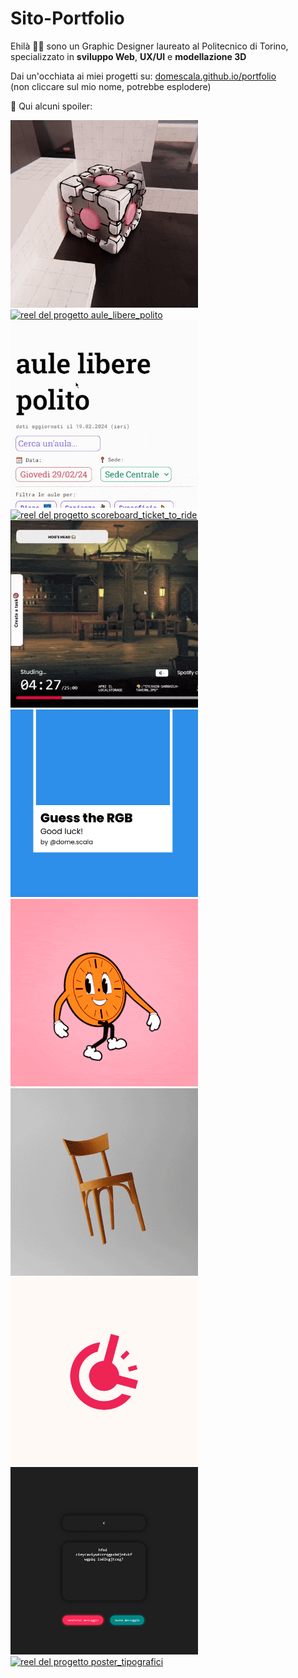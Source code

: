 # Sito-Portfolio

Ehilà 👋🏻 sono un Graphic Designer laureato al Politecnico di Torino,
specializzato in **sviluppo Web**, **UX/UI** e **modellazione 3D**

Dai un'occhiata ai miei progetti su: [domescala.github.io/portfolio](https://domescala.github.io/portfolio)  
(non cliccare sul mio nome, potrebbe esplodere)

👀 Qui alcuni spoiler:
<div>
 <a href="https://domescala.github.io/portfolio?project=node_class">
  <img src="projects/node_class/cover.gif" width="300" title="node_class" alt="reel del progetto node_class" />
 </a>
 <a href="https://domescala.github.io/portfolio?project=episode_tracker_the_clone_wars">
  <img src="https://github.com/user-attachments/assets/25fd9840-2e61-4920-b072-881fc58bc227" width="300" title="aule_libere_polito" alt="reel del progetto aule_libere_polito" />
 </a>
 <a href="https://domescala.github.io/portfolio?project=aule_libere_polito">
  <img src="projects/aule_libere_polito/cover.gif" width="300" title="aule_libere_polito" alt="reel del progetto aule_libere_polito" />
 </a>
 <a href="https://domescala.github.io/portfolio?project=scoreboard_ticket_to_ride">
  <img src="https://github.com/user-attachments/assets/d6591785-074e-4e6d-b56a-ef3f1e58f0aa" width="300" title="scoreboard_ticket_to_ride" alt="reel del progetto scoreboard_ticket_to_ride" />
 </a>
 <a href="https://domescala.github.io/portfolio?project=pomofy">
  <img src="projects/pomofy/cover.gif" width="300" title="pomofy" alt="reel del progetto pomofy" />
 </a>
 <a href="https://domescala.github.io/portfolio?project=guess_rgb">
  <img src="projects/guess_rgb/cover.gif" width="300" title="guess_rgb" alt="reel del progetto guess_rgb" />
 </a>
 <a href="https://domescala.github.io/portfolio?project=miss_minutes">
  <img src="img/portfolio_projects/portfolio_1.gif" width="300" title="miss_minutes" alt="reel del progetto miss_minutes" />
 </a>
 <a href="https://domescala.github.io/portfolio?project=sedia_triciclo">
  <img src="img/portfolio_projects/portfolio_10.gif" width="300" title="sedia_triciclo" alt="reel del progetto sedia_triciclo" />
 </a>
 <a href="https://domescala.github.io/portfolio?project=shortshare">
  <img src="projects/shortshare/cover.gif" width="300" title="shortshare" alt="reel del progetto shortshare" />
 </a>
 <a href="https://domescala.github.io/portfolio?project=enigma_vigenere">
  <img src="projects/enigma_vigenere/cover.gif" width="300" title="enigma_vigenere" alt="reel del progetto enigma_vigenere" />
 </a>
 <a href="https://domescala.github.io/portfolio?project=poster_tipografici">
  <img src="projects/poster_tipografici/cover.gif" width="300" title="poster_tipografici" alt="reel del progetto poster_tipografici" />
 </a>
</div>